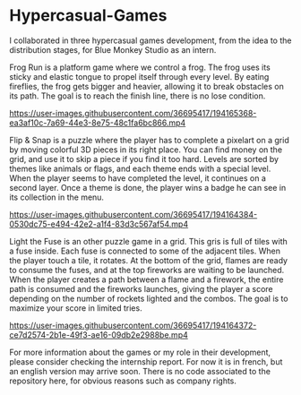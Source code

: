 # Hypercasual-Games

I collaborated in three hypercasual games development, from the idea to the distribution stages, for Blue Monkey Studio as an intern.

Frog Run is a platform game where we control a frog. The frog uses its sticky and elastic tongue to propel itself through every level. By eating fireflies, the frog gets bigger and heavier, allowing it to break obstacles on its path. The goal is to reach the finish line, there is no lose condition.


https://user-images.githubusercontent.com/36695417/194165368-ea3af10c-7a69-44e3-8e75-48c1fa6bc866.mp4


Flip & Snap is a puzzle where the player has to complete a pixelart on a grid by moving colorful 3D pieces in its right place. You can find money on the grid, and use it to skip a piece if you find it too hard. Levels are sorted by themes like animals or flags, and each theme ends with a special level. When the player seems to have completed the level, it continues on a second layer. Once a theme is done, the player wins a badge he can see in its collection in the menu.


https://user-images.githubusercontent.com/36695417/194164384-0530dc75-e494-42e2-a1f4-83d3c567af54.mp4


Light the Fuse is an other puzzle game in a grid. This gris is full of tiles with a fuse inside. Each fuse is connected to some of the adjacent tiles. When the player touch a tile, it rotates. At the bottom of the grid, flames are ready to consume the fuses, and at the top fireworks are waiting to be launched. When the player creates a path between a flame and a firework, the entire path is consumed and the fireworks launches, giving the player a score depending on the number of rockets lighted and the combos. The goal is to maximize your score in limited tries.


https://user-images.githubusercontent.com/36695417/194164372-ce7d2574-2b1e-49f3-ae16-09db2e2988be.mp4


For more information about the games or my role in their development, please consider checking the internship report. For now it is in french, but an english version may arrive soon.
There is no code associated to the repository here, for obvious reasons such as company rights.
